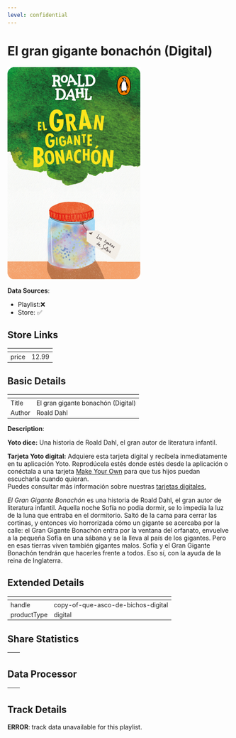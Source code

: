 ```yaml
---
level: confidential
---
```

# El gran gigante bonachón (Digital)

![card_[h8lDg].png](../../img/cards/card_[h8lDg].png)

**Data Sources**: 

- Playlist:❌
- Store: ✅


## Store Links

| <!-- --> | <!-- --> |
| - | - |
| price | 12.99 |


## Basic Details

| <!-- --> | <!-- --> |
| - | - |
| Title | El gran gigante bonachón (Digital) |
| Author | Roald Dahl |

**Description**:

**Yoto dice:** Una historia de Roald Dahl, el gran autor de literatura infantil.

**Tarjeta Yoto digital:** Adquiere esta tarjeta digital y recíbela inmediatamente en tu aplicación Yoto. Reprodúcela estés donde estés desde la aplicación o conéctala a una tarjeta [Make Your Own](/pages/myo) para que tus hijos puedan escucharla cuando quieran.  
Puedes consultar más información sobre nuestras [tarjetas digitales.](/blogs/yoto-journal/what-are-digital-yoto-cards)  
  
_El Gran Gigante Bonachón_ es una historia de Roald Dahl, el gran autor de literatura infantil. Aquella noche Sofía no podía dormir, se lo impedía la luz de la luna que entraba en el dormitorio. Saltó de la cama para cerrar las cortinas, y entonces vio horrorizada cómo un gigante se acercaba por la calle: el Gran Gigante Bonachón entra por la ventana del orfanato, envuelve a la pequeña Sofía en una sábana y se la lleva al país de los gigantes. Pero en esas tierras viven también gigantes malos. Sofía y el Gran Gigante Bonachón tendrán que hacerles frente a todos. Eso sí, con la ayuda de la reina de Inglaterra.


## Extended Details

| <!-- --> | <!-- --> |
| - | - |
| handle | copy-of-que-asco-de-bichos-digital |
| productType | digital |


## Share Statistics

| <!-- --> | <!-- --> |
| - | - |


## Data Processor

| <!-- --> | <!-- --> |
| - | - |


## Track Details

**ERROR**: track data unavailable for this playlist.
